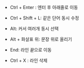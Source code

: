 * Ctrl + Enter : 엔터 후 아래줄로 이동
* Ctrl + Shift + L: 같은 단어 동시 수정
* Alt: 커서 여러개 동시 선택
* Alt + 화살표 위: 문장 위로 올리기

* End: 라인 끝으로 이동
* Ctrl + X : 라인 삭제
